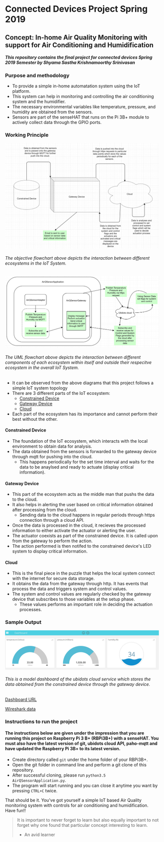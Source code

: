 # Connected Devices Project Spring 2019
## Concept: In-home Air Quality Monitoring with support for Air Conditioning and Humidification
##### This repository contains the final project for connected devices Spring 2019 Semester by Shyama Sastha Krishnamoorthy Srinivasan
### Purpose and methodology
* To provide a simple in-home automatation system using the IoT platform.
* This system can help in monitoring and controlling the air conditioning system and the humidifier.
* The necessary environmental variables like temperature, pressure, and humidity are obtained from the sensors.
* Sensors are part of the senseHAT that runs on the Pi 3B+ module to actively collect data through the GPIO ports.

### Working Principle
![Objective Flow Chart](/objective_flow_chart_project.JPG)
###### The objective flowchart above depicts the interaction between different ecosystems in the IoT System.


![UML Flow Chart](/uml_flow_chart_project.JPG)
###### The UML flowchart above depicts the interaction between different components of each ecosystem within itself and outside their respecitve ecosystem in the overall IoT System.



* It can be observed from the above diagrams that this project follows a simple IoT system topology
* There are 3 different parts of the IoT ecosystem:
	* [Constrained Device](#constrained-device)
	* [Gateway Device](#gateway-device)
	* [Cloud](#cloud)
* Each part of the ecosystem has its importance and cannot perform their best without the other.

#### Constrained Device
* The foundation of the IoT ecosystem, which interacts with the local environment to obtain data for analysis.
* The data obtained from the sensors is forwarded to the gateway device through mqtt for pushing into the cloud.
	* This happens periodically for the set time interval and waits for the data to be anaylsed and ready to actuate (display critical information).

#### Gateway Device
* This part of the ecosystem acts as the middle man that pushs the data to the cloud.
* It also helps in alerting the user based on critical information obtained after processing from the cloud.
	* Sending data to the cloud happens in regular periods through https connection through a cloud API.
* Once the data is processed in the cloud, it recieves the processed information to either activate the actuator or alerting the user.
* The actuator coexists as part of the constrained device. It is called upon from the gateway to perform the action.
* The action performed is then notifed to the constrained device's LED system to display critical information.

#### Cloud
* This is the final piece in the puzzle that helps the local system connect with the internet for secure data storage.
* It obtains the data from the gateway through http. It has events that process the data and triggers system and control values.
* The system and control values are regularly checked by the gateway device that subscribes to those variables at the setup phase.
	* These values performs an important role in deciding the actuation processes.

### Sample Output
![Ubidots Dashboard](/latest_dashboard_capture.JPG)
###### This is a model dashboard of the ubidots cloud service which stores the data obtained from the constrained device through the gateway device.

[Dashboard URL](https://app.ubidots.com/ubi/public/getdashboard/page/_6D9sJhvPhpSUC9_oXdvKHz2s3M)

[Wireshark data](https://drive.google.com/file/d/1d5NRko0lYJRMBWuOW8FAIbUGxny5be7C/view?usp=sharing)

### Instructions to run the project
#### The instructions below are given under the impression that you are running this project on Raspberry Pi 3 B+ (RBPi3B+) with a senseHAT. You must also have the latest version of git, ubidots cloud API, paho-mqtt and have updated the Raspberry Pi 3B+ to its latest version.
* Create directory called `git` under the home folder of your RBPi3B+.
* Open the git folder in command line and perform a git clone of this repository.
* After successful cloning, please run `python3.5 AirQSensorApplication.py`.
* The program will start running and you can close it anytime you want by pressing `CTRL+C` twice.

That should be it. You've got yourself a simple IoT based Air Quality monitoring system with controls for air conditioning and humidification. Have fun!!

> It is important to never forget to learn but also equally important to not forget why one found that particular concept interesting to learn.
> - An avid learner